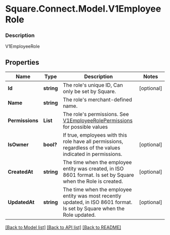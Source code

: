 # Square.Connect.Model.V1EmployeeRole

### Description

V1EmployeeRole

## Properties

Name | Type | Description | Notes
------------ | ------------- | ------------- | -------------
**Id** | **string** | The role&#39;s unique ID, Can only be set by Square. | [optional] 
**Name** | **string** | The role&#39;s merchant-defined name. | 
**Permissions** | **List<string>** | The role&#39;s permissions. See [V1EmployeeRolePermissions](#type-v1employeerolepermissions) for possible values | 
**IsOwner** | **bool?** | If true, employees with this role have all permissions, regardless of the values indicated in permissions. | [optional] 
**CreatedAt** | **string** | The time when the employee entity was created, in ISO 8601 format. Is set by Square when the Role is created. | [optional] 
**UpdatedAt** | **string** | The time when the employee entity was most recently updated, in ISO 8601 format. Is set by Square when the Role updated. | [optional] 



[[Back to Model list]](../README.md#documentation-for-models) [[Back to API list]](../README.md#documentation-for-api-endpoints) [[Back to README]](../README.md)

